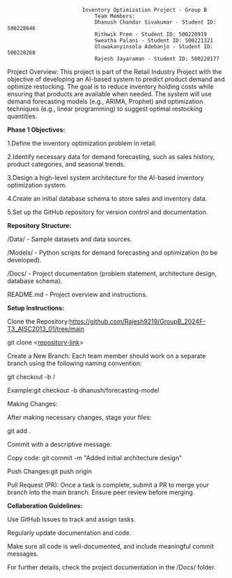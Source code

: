 							Inventory Optimization Project - Group B
								Team Members:
								Dhanush Chandar Sivakumar - Student ID: 500228646
								Rithwik Prem - Student ID: 500220919
								Sweatha Palani - Student ID: 500221321
								Oluwakanyinsola Adebanjo - Student ID: 500228268
								Rajesh Jayaraman - Student ID: 500228177

Project Overview:
This project is part of the Retail Industry Project with the objective of developing an AI-based system to predict product demand and optimize restocking. The goal is to reduce inventory holding costs while ensuring that products are available when needed. The system will use demand forecasting models (e.g., ARIMA, Prophet) and optimization techniques (e.g., linear programming) to suggest optimal restocking quantities.




**Phase 1 Objectives:**

1.Define the inventory optimization problem in retail.

2.Identify necessary data for demand forecasting, such as sales history, product categories, and seasonal trends.

3.Design a high-level system architecture for the AI-based inventory optimization system.

4.Create an initial database schema to store sales and inventory data.

5.Set up the GitHub repository for version control and documentation.





**Repository Structure:**

/Data/        - Sample datasets and data sources.

/Models/      - Python scripts for demand forecasting and optimization (to be developed).

/Docs/        - Project documentation (problem statement, architecture design, database schema).

README.md     - Project overview and instructions.




**Setup Instructions:**

Clone the Repository:https://github.com/Rajesh9219/GroupB_2024F-T3_AISC2013_01/tree/main

git clone <[repository-link](https://github.com/Rajesh9219/GroupB_2024F-T3_AISC2013_01/tree/main)>

Create a New Branch: Each team member should work on a separate branch using the following naming convention:

git checkout -b <team-member-name>/<feature-or-task>

Example:git checkout -b dhanush/forecasting-model

Making Changes:

After making necessary changes, stage your files:

git add .

Commit with a descriptive message:


Copy code: git commit -m "Added initial architecture design"

Push Changes:git push origin <branch-name>


Pull Request (PR): Once a task is complete, submit a PR to merge your branch into the main branch. Ensure peer review before merging.






**Collaboration Guidelines:**

Use GitHub Issues to track and assign tasks.

Regularly update documentation and code.

Make sure all code is well-documented, and include meaningful commit messages.

For further details, check the project documentation in the /Docs/ folder.

